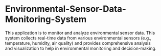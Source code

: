 # Environmental-Sensor-Data-Monitoring-System

This application is to monitor and analyze environmental sensor data. This system collects real-time data from various environmental sensors (e.g., temperature, humidity, air quality) and provides comprehensive analysis and visualization to help in environmental monitoring and decision-making.
